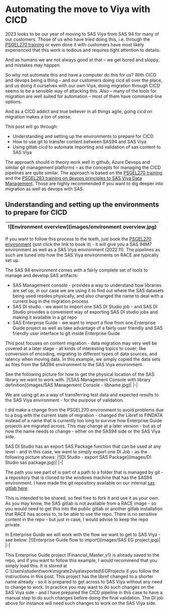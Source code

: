 # Automating the move to Viya with CICD

2023 looks to be our year of moving to SAS Viya from SAS 94 for many of our customers. Those of us who have tried doing this, i.e. through the [PSGEL270 training](https://eduvle.sas.com/course/view.php?id=1985&section=5#tabs-tree-start) or even done it with customers have most likely experienced that this work is tedious and requires tight attention to details.

And as humans we are not always good at that – we get bored and sloppy, and mistakes may happen.

So why not automate this and have a computer do this for us? With CICD and devops being a thing – and our customers doing cicd all over the place, and us doing it ourselves with our own Viya, doing migration through CICD seems to be a sensible way of attacking this. Also – many of the tools for migration are well suited for automation – most of them have command-line options.

And as a CICD addict and true believer in all things agile, going cicd on migration makes a ton of sense.

This post will go through:

* Understanding and setting up the environments to prepare for CICD
* How to use git to transfer content between SAS94 and SAS Viya
* Using gitlab cicd to automate importing and validation of sas content to SAS Viya

The approach should in theory work well in github, Azure Devops and similar git management platforms – as the concepts for managing the CICD pipelines are quite similar. The approach is based on the [PSGEL270 training](https://eduvle.sas.com/course/view.php?id=1985&section=5#tabs-tree-start) and the [PSGEL283 training on devops principles to SAS Viya Data Management](https://eduvle.sas.com/course/view.php?id=1982). Those are highly recommended if you want to dig deeper into migration as well as devops with SAS.

## Understanding and setting up the environments to prepare for CICD
|![Environment overview](images/environment overview.jpg)|
|-|

If you want to follow this process to the teeth, just book the [PSGEL270 environment](http://race.exnet.sas.com/Reservations?action=new&imageId=345656&imageKind=C&comment=%20PSGEL270%20VLE%20_CHAP4-ONLY_%20&purpose=PST&sso=PSGEL270&schedtype=SchedTrainEDU&startDate=now&endDateLength=3&discardonterminate=y) (just click the link to book it) - it will give you a SAS 94M7 environment as well as a SAS Viya environment (2022.11). The pipelines as such are tuned into how the SAS Viya environments on RACE are typically set up.

The SAS 94 environment comes with a fairly complete set of tools to manage and develop SAS artifacts:

* SAS Management console - provides a way to understand how libraries are set up, in our case we are using it to find out where the SAS datasets being used resides physically, and also changed the name to deal with a current bug in the migration process
* SAS DI studio - we want to import one SAS DI Studio job - and SAS DI Studio provides a convenient way of exporting SAS DI studio jobs and making it available in a git repo
* SAS Enterprise Guide - we want to import a flow from one Enterprise Guide project as well as take advantage of a fairly user friendly and SAS friendly user interface to git inside Enterprise Guide

This post focuses on content migration - data migration may very well be covered at a later stage - all kinds of interesting topics to cover; like conversion of encoding, migrating to different types of data sources, and latency when moving data. In this example, we simply copied the data sets as files from the SAS94 environment to the SAS Viya environment.

See the following picture for how to get the physical location of the SAS library we want to work with.
|![SAS Management Console with library definition](images/SAS Management Console - libname.jpg)|
|-|

We are using git as a way of transferring test data and expected results to the SAS Viya environment - for the purpose of validation.

I did make a change from the PSGEL270 environment to avoid problems due to a bug with the current state of migration - changed the Libref to FINDATA instead of a name that is currently too long to survive how Enterprise Guide projects are migrated across. This may change at a later version - but as of now the name needs to change - either on the SAS94 side or the SAS Viya side.

SAS DI Studio has an export SAS Package function that can be used at any level - and in this case, we want to simply export one DI Job - as the following picture shows:
|![DI Studio - export SAS Package](images/DI Studio sas package.jpg)|
|-|

The path you see part of is part of a path to a folder that is managed by git - a repository that is cloned to the windows machine that has the SAS94 environment. I have made the git repository available on our internal [sas gitlab here](https://gitlab.sas.com/GEL/devopsnorth/migrate2viya).

This is intended to be shared, so feel free to fork it and use it as your own. As you may know, the SAS gitlab is not available from a RACE image - so you would need to get this into the public gitlab or another gitlab installation that RACE has access to, to be able to use the repo. There is no sensitive content in the repo - but just in case, I would advise to keep the repo private.

In Enterprise Guide we will work with the flow we want to get to SAS Viya - see below:
|![Enterprise Guide flow to import](images/SAS EG project.jpg)|
|-|

This Enterprise Guide project (Financial_Master_v1) is already saved to the repo, and if you want to follow this example, I would recommend that you simply load this. It is stored at C:\Users\student\work\migrate2viya\exported\EGProjects if you follow the instructions in this post. This project has the libref changed to a shorter name already - so it is prepared to get across to SAS Viya without any need to change to work. In practice you may want to do such changes on the SAS Viya side - and I have prepared the CICD pipeline in this case to have a manual step to do such changes before doing the final validation. The DI job above for instance will need such changes to work on the SAS Viya side.


